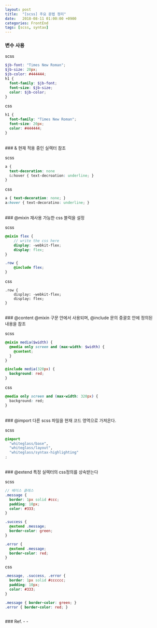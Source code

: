 ```yaml
---
layout: post
title:  "[scss] 주요 문법 정리"
date:   2018-08-11 01:00:00 +0900
categories: FrontEnd
tags: [scss, syntax]
---
```

### 변수 사용
scss
```scss
$jb-font: "Times New Roman";
$jb-size: 20px;
$jb-color: #444444;
h1 {
  font-family: $jb-font;
  font-size: $jb-size;
  color: $jb-color;
}
```
css
```css
h1 {
  font-family: "Times New Roman";
  font-size: 20px;
  color: #444444;
}
```

<br>
### &
현재 적용 중인 실렉터 참조

scss
```scss
a {
  text-decoration: none
  &:hover { text-decroation: underline; }
}
```
css
```css
a { text-decoration: none; }
a:hover { text-decoratino: underline; }
```

<br>
### @mixin
재사용 가능한 css 블럭을 설정

scss
```scss
@mixin flex {
    // write the css here
    display: -webkit-flex;
    display: flex;
}

.row {
    @include flex;
}
```
css
```
.row {
    display: -webkit-flex;
    display: flex;
}
```

<br>
### @content
@mixin 구문 안에서 사용되며, @include 문의 중괄호 안에 정의된 내용을 참조

scss
```scss
@mixin media($width) {
  @media only screen and (max-width: $width) {
    @content;
  }
}

@include media(320px) {
  background: red;
}
```

css
```css
@media only screen and (max-width: 320px) {
  background: red;
}
```

<br>
### @import
다른 scss 파일을 현재 코드 영역으로 가져온다.

scss
```scss
@import
  "whiteglass/base",
  "whiteglass/layout",
  "whiteglass/syntax-highlighting"
;
```

<br>
### @extend
특정 실렉터의 css정의를 상속받는다

scss
```scss
// 베이스 클래스
.message {
  border: 1px solid #ccc;
  padding: 10px;
  color: #333;
}

.success {
  @extend .message;
  border-color: green;
}

.error {
  @extend .message;
  border-color: red;
}
```
css
```css
.message, .success, .error {
  border: 1px solid #cccccc;
  padding: 10px;
  color: #333;
}

.message { border-color: green; }
.error { border-color: red; }
```


<br>
### Ref.
- <https://soooprmx.com/archives/7948>
- <https://www.codingfactory.net/10107>
